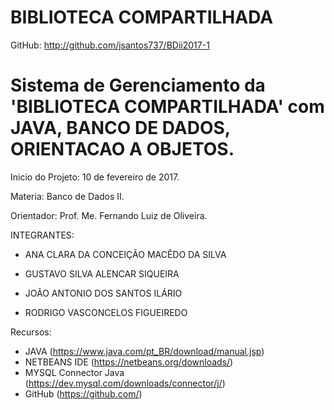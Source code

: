 # BIBLIOTECA COMPARTILHADA
GitHub: http://github.com/jsantos737/BDii2017-1

# Sistema de Gerenciamento da 'BIBLIOTECA COMPARTILHADA' com JAVA, BANCO DE DADOS, ORIENTACAO A OBJETOS.
Inicio do Projeto: 10 de fevereiro de 2017.

Materia: Banco de Dados II.

Orientador: Prof. Me. Fernando Luiz de Oliveira.


INTEGRANTES:
 - ANA CLARA DA CONCEIÇÃO MACÊDO DA SILVA
 
 - GUSTAVO SILVA ALENCAR SIQUEIRA
 
 - JOÃO ANTONIO DOS SANTOS ILÁRIO
 
 - RODRIGO VASCONCELOS FIGUEIREDO


 Recursos:
  - JAVA (https://www.java.com/pt_BR/download/manual.jsp)
  - NETBEANS IDE (https://netbeans.org/downloads/)
  - MYSQL Connector Java (https://dev.mysql.com/downloads/connector/j/)
  - GitHub (https://github.com/)
  
